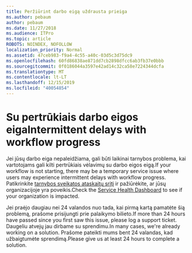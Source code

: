 ```yaml
---
title: Peržiūrint darbo eigą uždrausta prieiga
ms.author: pebaum
author: pebaum
ms.date: 11/27/2018
ms.audience: ITPro
ms.topic: article
ROBOTS: NOINDEX, NOFOLLOW
localization_priority: Normal
ms.assetid: 47ceb983-f9a4-4c55-a40c-03d5c3d75dc9
ms.openlocfilehash: 60fd86838ae871dd7cb2898dfcc6ab3fb37e0bbb
ms.sourcegitcommit: 0f0186044a3597e42ad14c32ca58e7224344dcfa
ms.translationtype: MT
ms.contentlocale: lt-LT
ms.lasthandoff: 12/15/2019
ms.locfileid: "40054854"
---
```

# <a name="intermittent-delays-with-workflow-progress"></a><span data-ttu-id="81c91-102">Su pertrūkiais darbo eigos eiga</span><span class="sxs-lookup"><span data-stu-id="81c91-102">Intermittent delays with workflow progress</span></span>

<span data-ttu-id="81c91-103">Jei jūsų darbo eiga nepaleidžiama, gali būti laikinai tarnybos problema, kai vartotojams gali kilti pertrūkiais vėlavimų su darbo eigos eigą.</span><span class="sxs-lookup"><span data-stu-id="81c91-103">If your workflow is not starting, there may be a temporary service issue where users may experience intermittent delays with workflow progress.</span></span> <span data-ttu-id="81c91-104">Patikrinkite [tarnybos sveikatos ataskaitų sritį](https://admin.microsoft.com/AdminPortal/Home#/servicehealth) ir pažiūrėkite, ar jūsų organizacijoje yra poveikis.</span><span class="sxs-lookup"><span data-stu-id="81c91-104">Check the [Service Health Dashboard](https://admin.microsoft.com/AdminPortal/Home#/servicehealth) to see if your organization is impacted.</span></span> 

<span data-ttu-id="81c91-105">Jei praėjo daugiau nei 24 valandos nuo tada, kai pirmą kartą pamatėte šią problemą, prašome prisijungti prie palaikymo bilieto.</span><span class="sxs-lookup"><span data-stu-id="81c91-105">If more than 24 hours have passed since you first saw this issue, please log a support ticket.</span></span> <span data-ttu-id="81c91-106">Daugeliu atvejų jau dirbame su sprendimu.</span><span class="sxs-lookup"><span data-stu-id="81c91-106">In many cases, we're already working on a solution.</span></span> <span data-ttu-id="81c91-107">Prašome pateikti mums bent 24 valandas, kad užbaigtumėte sprendimą.</span><span class="sxs-lookup"><span data-stu-id="81c91-107">Please give us at least 24 hours to complete a solution.</span></span>


  

